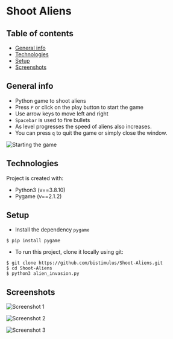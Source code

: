 # Shoot Aliens

## Table of contents
* [General info](#general-info)
* [Technologies](#technologies)
* [Setup](#setup)
* [Screenshots](#screenshots)

## General info

* Python game to shoot aliens
* Press ```P``` or click on the play button to start the game
* Use arrow keys to move left and right
* ```Spacebar``` is used to fire bullets 
* As level progresses the speed of aliens also increases.  
* You can press ```q``` to quit the game or simply close the window.

![Starting the game](https://github.com/bistimulus/Shoot-Aliens/blob/main/Screenshots/Starting.png?raw=true)

## Technologies
Project is created with:
* Python3 (v==3.8.10)
* Pygame (v==2.1.2)
	
## Setup
* Install the dependency ```pygame```

```
$ pip install pygame
```

* To run this project, clone it locally using git:

```
$ git clone https://github.com/bistimulus/Shoot-Aliens.git
$ cd Shoot-Aliens
$ python3 alien_invasion.py

```

## Screenshots
![Screenshot 1](https://github.com/bistimulus/Shoot-Aliens/blob/main/Screenshots/Example_1.png?raw=true)

![Screenshot 2](https://github.com/bistimulus/Shoot-Aliens/blob/main/Screenshots/Example_2.png?raw=true)

![Screenshot 3](https://github.com/bistimulus/Shoot-Aliens/blob/main/Screenshots/Example_3.png?raw=true)
